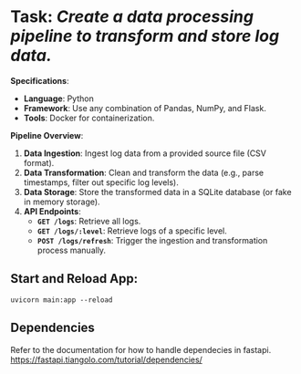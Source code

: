 # Task: *Create a data processing pipeline to transform and store log data.*

**Specifications**:

- **Language**: Python
- **Framework**: Use any combination of Pandas, NumPy, and Flask.
- **Tools**: Docker for containerization.

**Pipeline Overview**:

1. **Data Ingestion**: Ingest log data from a provided source file (CSV format).
2. **Data Transformation**: Clean and transform the data (e.g., parse timestamps, filter out specific log levels).
3. **Data Storage**: Store the transformed data in a SQLite database (or fake in memory storage).
4. **API Endpoints**:
    - **`GET /logs`**: Retrieve all logs.
    - **`GET /logs/:level`**: Retrieve logs of a specific level.
    - **`POST /logs/refresh`**: Trigger the ingestion and transformation process manually.

## Start and Reload App:
```
uvicorn main:app --reload
```

## Dependencies
Refer to the documentation for how to handle dependecies in fastapi.
https://fastapi.tiangolo.com/tutorial/dependencies/